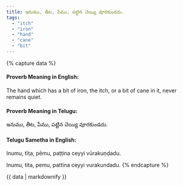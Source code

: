 ```yaml
---
title: ఇనుము, తీట, పేము, పట్టిన చెయ్యి వూరకుండదు.
tags:
  - "itch"
  - "iron"
  - "hand"
  - "cane"
  - "bit"
---
```


{% capture data %}
#### Proverb Meaning in English:
The hand which has a bit of iron, the itch, or a bit of cane in it, never remains quiet.

#### Proverb Meaning in Telugu:
ఇనుము, తీట, పేము, పట్టిన చెయ్యి వూరకుండదు.

#### Telugu Sametha in English:
Inumu, tīṭa, pēmu, paṭṭina ceyyi vūrakuṇḍadu.

Inumu, tita, pemu, pattina ceyyi vurakundadu.
{% endcapture %}

{{ data | markdownify }}

